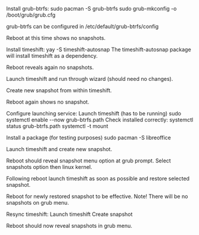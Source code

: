 Install grub-btrfs:
    sudo pacman -S grub-btrfs
    sudo grub-mkconfig -o /boot/grub/grub.cfg

grub-btrfs can be configured in /etc/default/grub-btrfs/config

Reboot at this time shows no snapshots.

Install timeshift:
    yay -S timeshift-autosnap
The timeshift-autosnap package will install timeshift as a dependency.

Reboot reveals again no snapshots.

Launch timeshift and run through wizard (should need no changes).

Create new snapshot from within timeshift.

Reboot again shows no snapshot.

Configure launching service:
    Launch timeshift (has to be running)
    sudo systemctl enable --now grub-btrfs.path
Check installed correctly:
    systemctl status grub-btrfs.path
    systemctl -t mount

Install a package (for testing purposes)
    sudo pacman -S libreoffice

Launch timeshift and create new snapshot.

Reboot should reveal snapshot menu option at grub prompt.
    Select snapshots option then linux kernel.

Following reboot launch timeshift as soon as possible and restore selected snapshot.

Reboot for newly restored snapshot to be effective.
Note! There will be no snapshots on grub menu.

Resync timeshift:
    Launch timeshift
    Create snapshot

Reboot should now reveal snapshots in grub menu.
